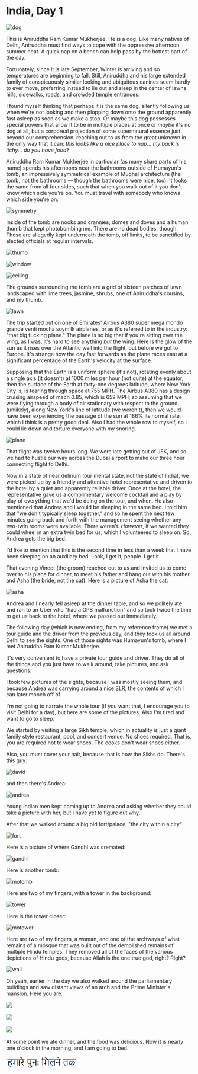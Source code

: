 India, Day 1
============
![dog](india_20_small.webp)

This is Aniruddha Ram Kumar Mukherjee.  He is a dog.  Like many natives of
Delhi, Aniruddha must find ways to cope with the oppressive afternoon summer
heat.  A quick nap on a bench can help pass by the hottest part of the day.

Fortunately, since it is late September, Winter is arriving and so
temperatures are beginning to fall.  Still, Aniruddha and his large extended
family of conspicuously similar looking and ubiquitous canines seem hardly
to ever move, preferring instead to lie out and sleep in the center of
lawns, hills, sidewalks, roads, and crowded temple entrances.

I found myself thinking that perhaps it is the same dog, silently following us
when we're not looking and then plopping down onto the ground apparently fast
asleep as soon as we make a stop.  Or maybe this dog possesses special powers
that allow it to be in multiple places at once or _maybe_ it's no dog at all,
but a corporeal projection of some supernatural essence just beyond our
comprehension, reaching out to us from the great unknown in the only way that
it can: _this looks like a nice place to nap...  my back is itchy...  do you
have food?_

Aniruddha Ram Kumar Mukherjee in particular (as many share parts of his
name) spends his afternoons near the bathrooms outside of Humayun's tomb, an
impressively symmetrical example of Mughal architecture (the tomb, not the
bathrooms — though the bathrooms were nice, too). It looks the same from all
four sides, such that when you walk out of it you don't know which side
you're on. You must travel with somebody who knows which side you're on.

![symmetry](india_11_small.webp)

Inside of the tomb are nooks and crannies, domes and doves and a human thumb
that kept photobombing me.  There are no dead bodies, though.  Those are
allegedly kept underneath the tomb, off limits, to be sanctified by elected
officials at regular intervals.

![thumb](india_16_small.webp)

![window](india_17_small.webp)

![ceiling](india_18_small.webp)

The grounds surrounding the tomb are a grid of sixteen patches of lawn
landscaped with lime trees, jasmine, shrubs, one of Aniruddha's cousins, and my
thumb.

![lawn](india_13_small.webp)

The trip started out on one of Emirates' Airbus A380 super mega mondo grande
venti mocha soymilk airplanes, or as it's referred to in the industry: "that
big fucking plane."  The plane is so big that if you're sitting over the wing,
as I was, it's hard to see anything _but_ the wing.  Here is the glow of the
sun as it rises over the Atlantic well into the flight, but before we got to
Europe.  It's strange how the day fast forwards as the plane races east at a
significant percentage of the Earth's velocity at the surface.

Supposing that the Earth is a uniform sphere (it's not), rotating evenly about
a single axis (it doesn't) at 1000 miles per hour (not quite) at the equator,
then the surface of the Earth at forty-one degrees latitude, where New York
City is, is tearing through space at 755 MPH.  The Airbus A380 has a design
cruising airspeed of mach 0.85, which is 652 MPH, so assuming that we were
flying through a body of air stationary with respect to the ground (unlikely),
along New York's line of latitude (we weren't), then we would have been
experiencing the passage of the sun at 186% its normal rate, which I think is a
pretty good deal.  Also I had the whole row to myself, so I could lie down and
torture everyone with my snoring.

![plane](india_1_small.webp)

That flight was twelve hours long.  We were late getting out of JFK, and so we
had to hustle our way across the Dubai airport to make our three hour
connecting flight to Delhi.

Now in a state of near delirium (our mental state, not the state of India), we
were picked up by a friendly and attentive hotel representative and driven to
the hotel by a quiet and apparently reliable driver.  Once at the hotel, the
representative gave us a complimentary welcome cocktail and a play by play of
everything that we'd be doing on the tour, and when.  He also mentioned that
Andrea and I would be sleeping in the same bed.  I told him that "we don't
typically sleep together," and so he spent the next few minutes going back and
forth with the management seeing whether any two-twin rooms were available.
There weren't.  _However_, if we wanted they could wheel in an extra twin bed
for us, which I volunteered to sleep on.  So, Andrea gets the big bed.

I'd like to mention that this is the second time in less than a week that I
have been sleeping on an auxiliary bed.  Look, I get it, people.  I get it.

That evening Vineet (the groom) reached out to us and invited us to come over
to his place for dinner, to meet his father and hang out with his mother and
Asha (the bride, not the cat).  Here is a picture of Asha the cat:

![asha](asha_small.webp)

Andrea and I nearly fell asleep at the dinner table, and so we politely ate and
ran to an Uber who "had a GPS malfunction" and so took twice the time to get
us back to the hotel, where we passed out immediately.

The following day (which is now ending, from my reference frame) we met a tour
guide and the driver from the previous day, and they took us all around Delhi
to see the sights.  One of those sights was Humayun's tomb, where I met
Aniruddha Ram Kumar Mukherjee.

It's very convenient to have a private tour guide and driver.  They do all of
the things and you just have to walk around, take pictures, and ask questions.

I took few pictures of the sights, because I was mostly seeing them, and
because Andrea was carrying around a nice SLR, the contents of which I can
later mooch off of.

I'm not going to narrate the whole tour (if you want that, I encourage you to
visit Delhi for a day), but here are some of the pictures.  Also I'm tired and
want to go to sleep.

We started by visiting a large Sikh temple, which in actuality is just a
giant family style restaurant, pool, and concert venue. No shoes required.
That is, you are required not to wear shoes. The cooks don't wear shoes
either.

Also, you must cover your hair, because that is how the Sikhs do.  There's this
guy:

![david](india_6_small.webp)

and then there's Andrea:

![andrea](india_5_small.webp)

Young Indian men kept coming up to Andrea and asking whether they could take
a picture with her, but I have yet to figure out why.

After that we walked around a big old fort/palace, "the city within a city"

![fort](india_7_small.webp)

Here is a picture of where Gandhi was cremated:

![gandhi](india_9_small.webp)

Here is another tomb:

![motomb](india_21_small.webp)

Here are two of my fingers, with a tower in the background:

![tower](india_24_small.webp)

Here is the tower closer:

![motower](india_28_small.webp)

Here are two of my fingers, a woman, and one of the archways of what remains of
a mosque that was built out of the demolished remains of multiple Hindu
temples.  They removed all of the faces of the various depictions of Hindu
gods, because Allah is the one true god, right?  Right?

![wall](india_25_small.webp)

Oh yeah, earlier in the day we also walked around the parliamentary buildings
and saw distant views of an arch and the Prime Minister's mansion.  Here you
are:

![](india_2_small.webp)

![](india_3_small.webp)

![](india_4_small.webp)

At some point we ate dinner, and the food was delicious.  Now it is nearly one
o'clock in the morning, and I am going to bed. 

<img style="width: 200px;" src="hindi.png"/>
